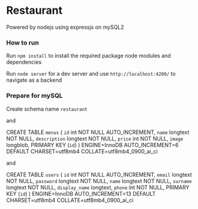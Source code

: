 # Restaurant

Powered by nodejs using expressjs on mySQL2

### How to run

Run `npm install` to install the required package node modules and dependencies

Run `node server` for a dev server and use `http://localhost:4200/` to navigate as a backend

### Prepare for mySQL

Create schema name `restaurant`

and

CREATE TABLE `menus` (
  `id` int NOT NULL AUTO_INCREMENT,
  `name` longtext NOT NULL,
  `description` longtext NOT NULL,
  `price` int NOT NULL,
  `image` longblob,
  PRIMARY KEY (`id`)
) ENGINE=InnoDB AUTO_INCREMENT=6 DEFAULT CHARSET=utf8mb4 COLLATE=utf8mb4_0900_ai_ci

and

CREATE TABLE `users` (
  `id` int NOT NULL AUTO_INCREMENT,
  `email` longtext NOT NULL,
  `password` longtext NOT NULL,
  `name` longtext NOT NULL,
  `surname` longtext NOT NULL,
  `display_name` longtext,
  `phone` int NOT NULL,
  PRIMARY KEY (`id`)
) ENGINE=InnoDB AUTO_INCREMENT=13 DEFAULT CHARSET=utf8mb4 COLLATE=utf8mb4_0900_ai_ci

